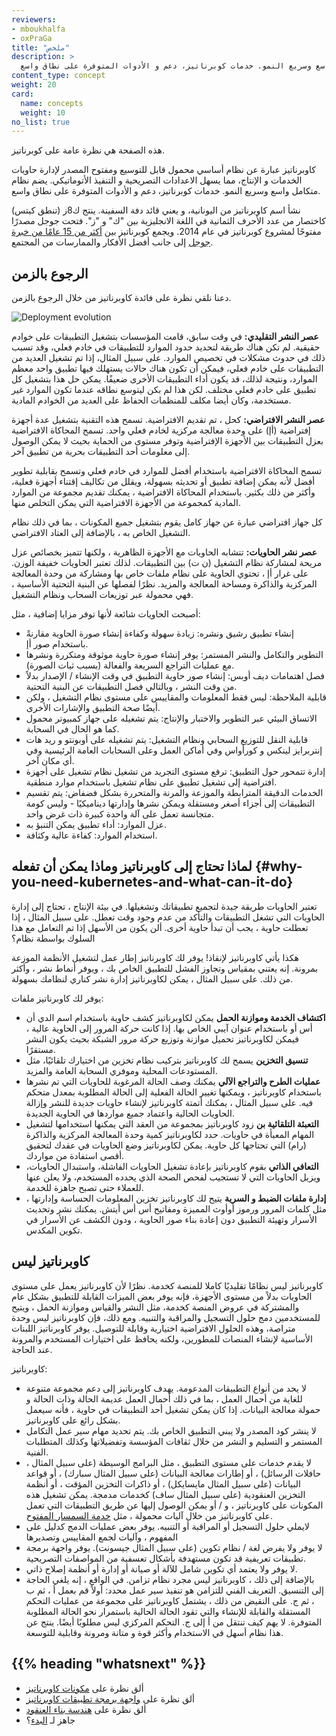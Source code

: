 ```yaml
---
reviewers:
- mboukhalfa
- oxPraGa
title: "ملخص"
description: >
  كوبرناتيز عبارة عن نظام أساسي محمول قابل للتوسيع ومفتوح المصدر لإدارة حاويات الخدمات و الإنتاج، مما يسهل الاعدادات التصريحية و التنفيذ الأتوماتيكي. يضم نظام متكامل واسع وسريع النمو. خدمات كوبرناتيز، دعم و الأدوات المتوفرة على نطاق واسع.
content_type: concept
weight: 20
card:
  name: concepts
  weight: 10
no_list: true
---
```


<!-- overview -->
هذه الصفحة هي نظرة عامة على كوبرناتيز.


<!-- body -->
  كاوبرناتيز عبارة عن نظام أساسي محمول قابل للتوسيع ومفتوح المصدر لإدارة حاويات الخدمات و الإنتاج، مما يسهل الاعدادات التصريحية و التنفيذ الأتوماتيكي. يضم نظام متكامل واسع وسريع النمو. خدمات كوبرناتيز، دعم و الأدوات المتوفرة على نطاق واسع.

نشأ اسم كاوبرناتيز من اليونانية، و يعني قائد دفة السفينة. ينتج ك8ز (تنطق كيتس) كاختصار من عدد الأحرف الثمانية في اللغة الانجليزية بين "ك" و "ز". فتحت جوجل مصدرًا مفتوحًا لمشروع كوبرناتيز في عام 2014. ويجمع كوبرناتيز بين [أكثر من 15 عامًا من خبرة جوجل](/blog/2015/04/borg-predecessor-to-kubernetes/) إلى جانب أفضل الأفكار والممارسات من المجتمع.

## الرجوع بالزمن

دعنا نلقي نظرة على فائدة كاوبرناتيز من خلال الرجوع بالزمن.

![Deployment evolution](/images/docs/Container_Evolution.svg)

**عصر النشر التقليدي:**
في وقت سابق، قامت المؤسسات بتشغيل التطبيقات على خوادم حقيقية. لم تكن هناك طريقة لتحديد حدود الموارد للتطبيقات في خادم فعلي، وقد تسبب ذلك في حدوث مشكلات في تخصيص الموارد. على سبيل المثال، إذا تم تشغيل العديد من التطبيقات على خادم فعلي، فيمكن أن تكون هناك حالات يستهلك فيها تطبيق واحد معظم الموارد، ونتيجة لذلك، قد يكون أداء التطبيقات الأخرى ضعيفًا. يمكن حل هذا بتشغيل كل تطبيق على خادم فعلي مختلف. لكن هذا لم بكن ليتوسع نطاقه عندما تكون الموارد غير مستخدمة، وكان أيضا مكلف للمنظمات الحفاظ على العديد من الخوادم المادية.

**عصر النشر الافتراضي:**  كحل ، تم تقديم الافتراضية. تسمح هذه التقنية بتشغيل عدة أجهزة إفتراضية (أإ) على وحدة معالجة مركزية لخادم فعلي واحد. تسمح المحاكاة الافتراضية بعزل التطبيقات بين الأجهزة الإفتراضية وتوفر مستوى من الحماية بحيث لا يمكن الوصول إلى معلومات أحد التطبيقات بحرية من تطبيق آخر.

تسمح المحاكاة الافتراضية باستخدام أفضل للموارد في خادم فعلي وتسمح بقابلية تطوير أفضل لأنه يمكن إضافة تطبيق أو تحديثه بسهولة، ويقلل من تكاليف إقتناء أجهزة فعلية، وأكثر من ذلك بكثير. باستخدام المحاكاة الافتراضية ، يمكنك تقديم مجموعة من الموارد المادية كمجموعة من الأجهزة الافتراضية التي يمكن التخلص منها.

كل جهاز افتراضي عبارة عن جهاز كامل يقوم بتشغيل جميع المكونات ، بما في ذلك نظام التشغيل الخاص به ، بالإضافة إلى العتاد الافتراضي.

**عصر نشر الحاويات:** تتشابه الحاويات مع الأجهزة الظاهرية ، ولكنها تتميز بخصائص عزل مريحة لمشاركة نظام التشغيل (ن ت) بين التطبيقات. لذلك تعتبر الحاويات خفيفة الوزن. على غرار أإ ، تحتوي الحاوية على نظام ملفات خاص بها ومشاركة من وحدة المعالجة المركزية والذاكرة ومساحة المعالجة والمزيد. نظرًا لفصلها عن البنية التحتية الأساسية ، فهي محمولة عبر توزيعات السحاب ونظام التشغيل.

أصبحت الحاويات شائعة لأنها توفر مزايا إضافية ، مثل:

* إنشاء تطبيق رشيق ونشره: زيادة سهولة وكفاءة إنشاء صورة الحاوية مقارنةً باستخدام صور أإ.
* التطوير والتكامل والنشر المستمر: يوفر إنشاء صورة حاوية موثوقة ومتكررة ونشرها مع عمليات التراجع السريعة والفعالة (بسبب ثبات الصورة).
* فصل اهتمامات ديف أوبس: إنشاء صور حاوية التطبيق في وقت الإنشاء / الإصدار بدلاً من وقت النشر ، وبالتالي فصل التطبيقات عن البنية التحتية.
* قابلية الملاحظة: ليس فقط المعلومات والمقاييس على مستوى نظام التشغيل ، ولكن أيضًا صحة التطبيق والإشارات الأخرى.
* الاتساق البيئي عبر التطوير والاختبار والإنتاج: يتم تشغيله على جهاز كمبيوتر محمول كما هو الحال في السحابة.
* قابلية النقل للتوزيع السحابي ونظام التشغيل: يتم تشغيله على أوبونتو و ريد هات إنتربرايز لينكس و كورأواس وفي أماكن العمل وعلى السحابات العامة الرئيسية وفي أي مكان آخر.
* إدارة تتمحور حول التطبيق: ترفع مستوى التجريد من تشغيل نظام تشغيل على أجهزة افتراضية إلى تشغيل تطبيق على نظام تشغيل باستخدام موارد منطقية.
* الخدمات الدقيقة المترابطة والموزعة والمرنة والمتحررة بشكل فضفاض: يتم تقسيم التطبيقات إلى أجزاء أصغر ومستقلة ويمكن نشرها وإدارتها ديناميكيًا - وليس كومة متجانسة تعمل على آلة واحدة كبيرة ذات غرض واحد.
* عزل الموارد: أداء تطبيق يمكن التنبؤ به.
* استخدام الموارد: كفاءة عالية وكثافة.

## لماذا تحتاج إلى كاوبرناتيز وماذا يمكن أن تفعله {#why-you-need-kubernetes-and-what-can-it-do}

تعتبر الحاويات طريقة جيدة لتجميع تطبيقاتك وتشغيلها. في بيئة الإنتاج ، تحتاج إلى إدارة الحاويات التي تشغل التطبيقات والتأكد من عدم وجود وقت تعطل. على سبيل المثال ، إذا تعطلت حاوية ، يجب أن تبدأ حاوية أخرى. ألن يكون من الأسهل إذا تم التعامل مع هذا السلوك بواسطة نظام؟

هكذا يأتي كاوبرناتيز لإنقاذ! يوفر لك كاوبرناتيز إطار عمل لتشغيل الأنظمة الموزعة بمرونة. إنه يعتني بمقياس وتجاوز الفشل للتطبيق الخاص بك ، ويوفر أنماط نشر ، وأكثر من ذلك. على سبيل المثال ، يمكن لكاوبرناتيز إدارة نشر كناري لنظامك بسهولة.

يوفر لك كاوبرناتيز ملفات:

* **اكتشاف الخدمة وموازنة الحمل**
يمكن لكاوبرناتيز كشف حاوية باستخدام اسم الدي أن أس أو باستخدام عنوان آيبي الخاص بها. إذا كانت حركة المرور إلى الحاوية عالية ، فيمكن لكاوبرناتيز تحميل موازنة وتوزيع حركة مرور الشبكة بحيث يكون النشر مستقرًا.
* **تنسيق التخزين**
يسمح لك كاوبرناتيز بتركيب نظام تخزين من اختيارك تلقائيًا، مثل المستودعات المحلية وموفري السحابة العامة والمزيد.
* **عمليات الطرح والتراجع الآلي**
يمكنك وصف الحالة المرغوبة للحاويات التي تم نشرها باستخدام كاوبرناتيز ، ويمكنها تغيير الحالة الفعلية إلى الحالة المطلوبة بمعدل متحكم فيه. على سبيل المثال ، يمكنك أتمتة كاوبرناتيز لإنشاء حاويات جديدة للنشر وإزالة الحاويات الحالية واعتماد جميع مواردها في الحاوية الجديدة.
* **التعبئة التلقائية بن**
زود كاوبرناتيز بمجموعة من العقد التي يمكنها استخدامها لتشغيل المهام المعبأة في حاويات. حدد لكاوبرناتيز كمية وحدة المعالجة المركزية والذاكرة (رام) التي تحتاجها كل حاوية. يمكن لكاوبرناتيز وضع الحاويات في عقدك لتحقيق أقصى استفادة من مواردك.
* **التعافي الذاتي**
بقوم كاوبرناتيز بإعادة تشغيل الحاويات الفاشلة، واستبدال الحاويات، ويزيل الحاويات التي لا تستجيب لفحص الصحة الذي يحدده المستخدم، ولا يعلن عنها للعملاء حتى تصبح جاهزة للخدمة.
* **إدارة ملفات الضبط و السرية**
يتيح لك كاوبرناتيز تخزين المعلومات الحساسة وإدارتها ، مثل كلمات المرور ورموز أوأوث المميزة ومفاتيح أس أس أيتش. يمكنك نشر وتحديث الأسرار وتهيئة التطبيق دون إعادة بناء صور الحاوية ، ودون الكشف عن الأسرار في تكوين المكدس.

## كاوبرناتيز ليس 

كاوبرناتيز ليس نظامًا تقليديًا كاملا للمنصة كخدمة. نظرًا لأن كاوبرناتيز يعمل على مستوى الحاويات بدلاً من مستوى الأجهزة، فإنه يوفر بعض الميزات القابلة للتطبيق بشكل عام والمشتركة في عروض المنصة كخدمة، مثل النشر والقياس وموازنة الحمل ، ويتيح للمستخدمين دمج حلول التسجيل والمراقبة والتنبيه. ومع ذلك، فإن كاوبرناتيز ليس وحدة متراصة، وهذه الحلول الافتراضية اختيارية وقابلة للتوصيل. يوفر كاوبرناتيز اللبنات الأساسية لإنشاء المنصات للمطورين، ولكنه يحافظ على اختيارات المستخدم والمرونة عند الحاجة.

كاوبرناتيز:

* لا يحد من أنواع التطبيقات المدعومة. يهدف كاوبرناتيز إلى دعم مجموعة متنوعة للغاية من أحمال العمل ، بما في ذلك أحمال العمل عديمة الحالة وذات الحالة و حمولة معالجة البيانات. إذا كان يمكن تشغيل أحد التطبيقات في حاوية ، فأنه سيعمل بشكل رائع على كاوبرناتيز.
* لا ينشر كود المصدر ولا يبني التطبيق الخاص بك. يتم تحديد مهام سير عمل التكامل المستمر و التسليم و النشر من خلال ثقافات المؤسسة وتفضيلاتها وكذلك المتطلبات الفنية.
* لا يقدم خدمات على مستوى التطبيق ، مثل البرامج الوسيطة (على سبيل المثال ، حافلات الرسائل) ، أو إطارات معالجة البيانات (على سبيل المثال سبارك) ، أو قواعد البيانات (على سبيل المثال مايسايكل) ، أو ذاكرات التخزين المؤقت ، أو أنظمة التخزين العنقودية (على سبيل المثال ساف) كخدمات مدمجة. يمكن تشغيل هذه المكونات على كاوبرناتيز ، و / أو يمكن الوصول إليها عن طريق التطبيقات التي تعمل على كاوبرناتيز من خلال آليات محمولة ، مثل [خدمة السمسار المفتوح](https://openservicebrokerapi.org/).
* لايملي حلول التسجيل أو المراقبة أو التنبيه. يوفر بعض عمليات الدمج كدليل على المفهوم ، وآليات لجمع المقاييس وتصديرها
* لا يوفر ولا يفرض لغة / نظام تكوين (على سبيل المثال جيسونت). يوفر واجهة برمجة تطبيقات تعريفية قد تكون مستهدفة بأشكال تعسفية من المواصفات التصريحية.
* لا يوفر ولا يعتمد أي تكوين شامل للآلة أو صيانة أو إدارة أو أنظمة إصلاح ذاتي.
* بالإضافة إلى ذلك ، كاوبرناتيز ليس مجرد نظام تزامن. في الواقع ، إنه يلغي الحاجة إلى التنسيق. التعريف الفني للتزامن هو تنفيذ سير عمل محدد: أولاً قم بعمل أ ، ثم ب ، ثم ج. على النقيض من ذلك ، يشتمل كاوبرناتيز على مجموعة من عمليات التحكم المستقلة والقابلة للإنشاء والتي تقود الحالة الحالية باستمرار نحو الحالة المطلوبة المتوفرة. لا يهم كيف تنتقل من أ إلى ج. التحكم المركزي ليس مطلوبًا أيضًا. ينتج عن هذا نظام أسهل في الاستخدام وأكثر قوة و متانة ومرونة وقابلية للتوسعة.



## {{% heading "whatsnext" %}}

*   ألق نظرة على [مكونات كاوبرناتيز](/docs/concepts/overview/components/)
*   ألق نظرة على [واجهة برمجة تطبيقات كاوبرناتيز](/docs/concepts/overview/kubernetes-api/)
*  ألق نظرة على [هندسة بناء العنقود](/docs/concepts/architecture/)
*   جاهز لـ [البدء](/docs/setup/)؟
